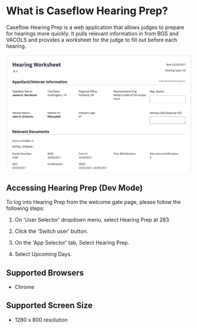 # What is Caseflow Hearing Prep?

Caseflow Hearing Prep is a web application that allows judges to prepare for hearings more quickly. It pulls relevant information in from BGS and VACOLS and provides a worksheet for the judge to fill out before each hearing.

![Screenshot of Hearing Worksheet](hearing-worksheet.png "Hearing Worksheet")

## Accessing Hearing Prep (Dev Mode)

To log into Hearing Prep from the welcome gate page, please follow the following steps:

1. On 'User Selector' dropdown menu, select Hearing Prep at 283.

1. Click the 'Switch user' button.
 
1. On the 'App Selector' tab, Select Hearing Prep. 

1. Select Upcoming Days.

## Supported Browsers

- Chrome

## Supported Screen Size

- 1280 x 800 resolution
